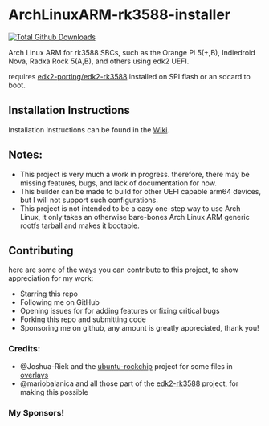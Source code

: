# ArchLinuxARM-rk3588-installer

[![Total Github Downloads](https://img.shields.io/github/downloads/SputnikRocket/ArchLinuxARM-rk3588-installer/total.svg?&color=E95420&label=Total%20Downloads)](https://github.com/SputnikRocket/ArchLinuxARM-rk3588-installer/releases)

Arch Linux ARM for rk3588 SBCs, such as the Orange Pi 5(+,B), Indiedroid Nova, Radxa Rock 5(A,B), and others using edk2 UEFI.

requires [edk2-porting/edk2-rk3588](https://github.com/edk2-porting/edk2-rk3588) installed on SPI flash or an sdcard to boot.

## Installation Instructions
Installation Instructions can be found in the [Wiki](https://github.com/SputnikRocket/ArchLinuxARM-rk3588-installer/wiki).

## Notes:
- This project is very much a work in progress. therefore, there may be missing features, bugs, and lack of documentation for now.
- This builder can be made to build for other UEFI capable arm64 devices, but I will not support such configurations.
- This project is not intended to be a easy one-step way to use Arch Linux, it only takes an otherwise bare-bones Arch Linux ARM generic rootfs tarball and makes it bootable.

## Contributing
here are some of the ways you can contribute to this project, to show appreciation for my work: 

* Starring this repo
* Following me on GitHub
* Opening issues for for adding features or fixing critical bugs
* Forking this repo and submitting code
* Sponsoring me on github, any amount is greatly appreciated, thank you!

### Credits:
* @Joshua-Riek and the [ubuntu-rockchip](https://github.com/Joshua-Riek/ubuntu-rockchip) project for some files in [overlays](https://github.com/SputnikRocket/ArchLinuxARM-rk3588-installer/tree/main/overlays)
* @mariobalanica and all those part of the [edk2-rk3588](https://github.com/edk2-porting/edk2-rk3588) project, for making this possible

### My Sponsors!

<!-- sponsors -->
<!-- sponsors -->
